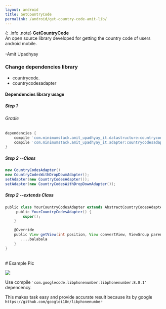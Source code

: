 ```yaml
---
layout: android
title: GetCountryCode
permalink: /android/get-country-code-amit-lib/
---
```


{: .info .note}
**GetCountryCode**<br>An open source library developed for getting the country code of users android mobile.<br><br>-Amit Upadhyay

### Change dependencies library
- countrycode.
- countrycodesadapter

#### Dependencies library usage

##### Step 1
###### Gradle

```groovy
dependencies {
    compile 'com.minimumstack.amit_upadhyay_it.datastructure:countrycode:0.0.0'
    compile 'com.minimumstack.amit_upadhyay_it.adapter:countrycodesadapter:0.0.0'
}
```
##### Step 2 --Class

```groovy
new CountryCodesAdapter()
new CountryCodesWithDropDowmAdapter();
setAdapter(new CountryCodesAdapter());
setAdapter(new CountryCodesWithDropDowmAdapter());
```
##### Step 2 --extends Class
```groovy
public class YourCountryCodesAdapter extends AbstractCountryCodesAdapter{
     public YourCountryCodesAdapter() {
        super();
    }

    @Override
    public View getView(int position, View convertView, ViewGroup parent) {
       ....balabala
    }
}
```

<br>
#  Example Pic

![](https://i.stack.imgur.com/zu3w7.png?raw=true)

Use
compile `'com.googlecode.libphonenumber:libphonenumber:8.0.1'`
depencency.

This makes task easy and provide accurate result because its by google `https://github.com/googlei18n/libphonenumber`


